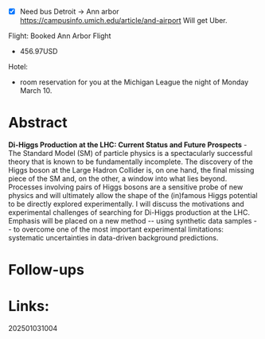 - [x] Need bus Detroit -> Ann arbor 
	 https://campusinfo.umich.edu/article/and-airport
Will get Uber.

Flight: Booked Ann Arbor Flight
- 456.97USD

Hotel: 
- room reservation for you at the Michigan League the night of Monday March 10.


# Abstract

**Di-Higgs Production at the LHC: Current Status and Future Prospects** - The Standard Model (SM) of particle physics is a spectacularly successful theory that is known to be fundamentally incomplete. The discovery of the Higgs boson at the Large Hadron Collider is, on one hand, the final missing piece of the SM and, on the other, a window into what lies beyond. Processes involving pairs of Higgs bosons are a sensitive probe of new physics and will ultimately allow the shape of the (in)famous Higgs potential to be directly explored experimentally. I will discuss the motivations and experimental challenges of searching for Di-Higgs production at the LHC. Emphasis will be placed on a new method -- using synthetic data samples -- to overcome one of the most important experimental limitations:  systematic uncertainties in data-driven background predictions.





# Follow-ups


# Links: 



202501031004
